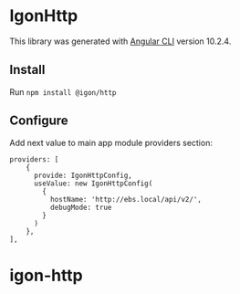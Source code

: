 # IgonHttp

This library was generated with [Angular CLI](https://github.com/angular/angular-cli) version 10.2.4.

## Install
Run `npm install @igon/http`

## Configure
Add next value to main app module providers section:
```
providers: [
    {
      provide: IgonHttpConfig,
      useValue: new IgonHttpConfig(
        {
          hostName: 'http://ebs.local/api/v2/',
          debugMode: true
        }
      )
    },
],
```
# igon-http
